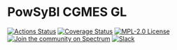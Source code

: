 # PowSyBl CGMES GL


[![Actions Status](https://github.com/powsybl/powsybl-cgmes-gl/workflows/CI/badge.svg)](https://github.com/powsybl/powsybl-cgmes-gl/actions)
[![Coverage Status](https://sonarcloud.io/api/project_badges/measure?project=com.powsybl%3Apowsybl-cgmes-gl&metric=coverage)](https://sonarcloud.io/component_measures?id=com.powsybl%3Apowsybl-cgmes-gl&metric=coverage)
[![MPL-2.0 License](https://img.shields.io/badge/license-MPL_2.0-blue.svg)](https://www.mozilla.org/en-US/MPL/2.0/)
[![Join the community on Spectrum](https://withspectrum.github.io/badge/badge.svg)](https://spectrum.chat/powsybl)
[![Slack](https://img.shields.io/badge/slack-powsybl-blueviolet.svg?logo=slack)](https://join.slack.com/t/powsybl/shared_invite/zt-rzvbuzjk-nxi0boim1RKPS5PjieI0rA)

